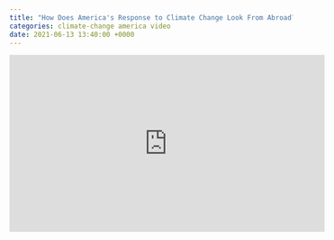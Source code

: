 ```yaml
---
title: "How Does America's Response to Climate Change Look From Abroad?"
categories: climate-change america video
date: 2021-06-13 13:40:00 +0000
---
```

<div><iframe width="560" height="315" src="https://www.youtube-nocookie.com/embed/ZuL_3dGpqkk" title="YouTube video player" frameborder="0" allow="accelerometer; autoplay; clipboard-write; encrypted-media; gyroscope; picture-in-picture" allowfullscreen></iframe></div>